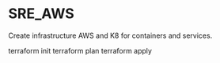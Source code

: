 # SRE_AWS
Create infrastructure AWS and K8 for containers and services.

terraform init
terraform plan
terraform apply
